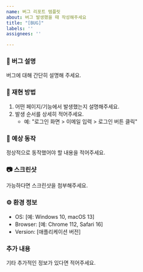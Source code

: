 ```yaml
---
name: 버그 리포트 템플릿
about: 버그 발생했을 때 작성해주세요
title: "[BUG]"
labels: ''
assignees: ''

---
```


### 🐛 버그 설명
버그에 대해 간단히 설명해 주세요.

### 📝 재현 방법
1. 어떤 페이지/기능에서 발생했는지 설명해주세요.
2. 발생 순서를 상세히 적어주세요.
   - 예: "로그인 화면 > 이메일 입력 > 로그인 버튼 클릭"
   
### 📌 예상 동작
정상적으로 동작했어야 할 내용을 적어주세요.

### 📷 스크린샷
가능하다면 스크린샷을 첨부해주세요.

### ⚙️ 환경 정보
- OS: [예: Windows 10, macOS 13]
- Browser: [예: Chrome 112, Safari 16]
- Version: [애플리케이션 버전]

### 추가 내용
기타 추가적인 정보가 있다면 적어주세요.
